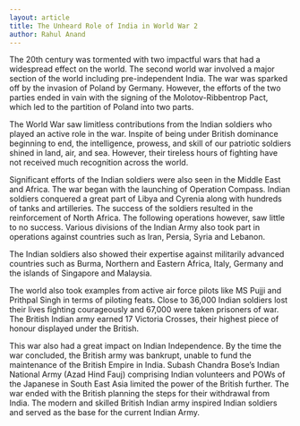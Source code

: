 ```yaml
---
layout: article
title: The Unheard Role of India in World War 2
author: Rahul Anand
---
```



The 20th century was tormented with two impactful wars that had a widespread effect on the world. The second world war involved a major section of the world including pre-independent India. The war was sparked off by the invasion of Poland by Germany. However, the efforts of the two parties ended in vain with the signing of the Molotov-Ribbentrop Pact, which led to the partition of Poland into two parts.

The World War saw limitless contributions from the Indian soldiers who played an active role in the war. Inspite of being under British dominance beginning to end, the intelligence, prowess, and skill of our patriotic soldiers shined in land, air, and sea. However, their tireless hours of fighting have not received much recognition across the world.

Significant efforts of the Indian soldiers were also seen in the Middle East and Africa. The war began with the launching of Operation Compass. Indian soldiers conquered a great part of Libya and Cyrenia along with hundreds of tanks and artilleries. The success of the soldiers resulted in the reinforcement of North Africa. The following operations however, saw little to no success. Various divisions of the Indian Army also took part in operations against countries such as Iran, Persia, Syria and Lebanon.

The Indian soldiers also showed their expertise against militarily advanced countries such as Burma, Northern and Eastern Africa, Italy, Germany and the islands of Singapore and Malaysia.

The world also took examples from active air force pilots like MS Pujji and Prithpal Singh in terms of piloting feats. Close to 36,000 Indian soldiers lost their lives fighting courageously and 67,000 were taken prisoners of war. The British Indian army earned 17 Victoria Crosses, their highest piece of honour displayed under the British.

This war also had a great impact on Indian Independence. By the time the war concluded, the British army was bankrupt, unable to fund the maintenance of the British Empire in India. Subash Chandra Bose’s Indian National Army (Azad Hind Fauj) comprising Indian volunteers and POWs of the Japanese in South East Asia limited the power of the British further. The war ended with the British planning the steps for their withdrawal from India. The modern and skilled British Indian army inspired Indian soldiers and served as the base for the current Indian Army.
